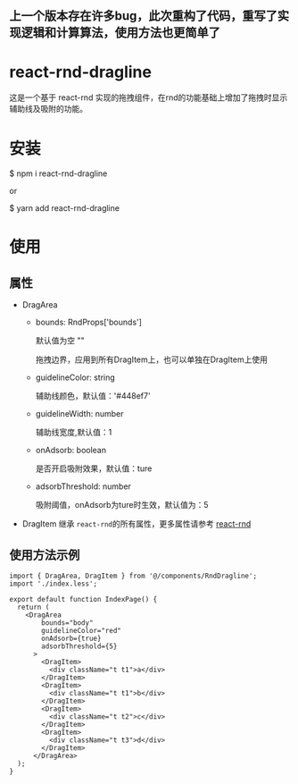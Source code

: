 ## 上一个版本存在许多bug，此次重构了代码，重写了实现逻辑和计算算法，使用方法也更简单了
# react-rnd-dragline
这是一个基于 react-rnd 实现的拖拽组件，在rnd的功能基础上增加了拖拽时显示辅助线及吸附的功能。

# 安装
$ npm i react-rnd-dragline

or

$ yarn add react-rnd-dragline

# 使用

## 属性

+ DragArea
  + bounds: RndProps['bounds']  
  
     默认值为空 ""

     拖拽边界，应用到所有DragItem上，也可以单独在DragItem上使用
  + guidelineColor: string
  
    辅助线颜色，默认值：'#448ef7'
  + guidelineWidth: number
  
     辅助线宽度,默认值：1
  + onAdsorb: boolean

    是否开启吸附效果，默认值：ture
  + adsorbThreshold: number

    吸附阈值，onAdsorb为ture时生效，默认值为：5

+ DragItem
  继承 `react-rnd`的所有属性，更多属性请参考 [react-rnd](https://www.npmjs.com/package/react-rnd)



## 使用方法示例
```tsx
import { DragArea, DragItem } from '@/components/RndDragline';
import './index.less';

export default function IndexPage() {
  return (
    <DragArea
        bounds="body"
        guidelineColor="red"
        onAdsorb={true}
        adsorbThreshold={5}
      >
        <DragItem>
          <div className="t t1">a</div>
        </DragItem>
        <DragItem>
          <div className="t t1">b</div>
        </DragItem>
        <DragItem>
          <div className="t t2">c</div>
        </DragItem>
        <DragItem>
          <div className="t t3">d</div>
        </DragItem>
      </DragArea>
  );
}


```
